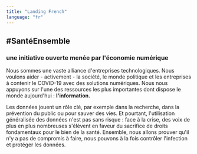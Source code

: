```yaml
---
title: "Landing French"
language: "fr"
---
```


## #SantéEnsemble

### une initiative ouverte menée par l'économie numérique

Nous sommes une vaste alliance d'entreprises technologiques. Nous voulons aider - activement - la société, le monde politique et les entreprises à contenir le COVID-19 avec des solutions numériques. Nous nous appuyons sur l'une des ressources les plus importantes dont dispose le monde aujourd'hui : **l'information.**

Les données jouent un rôle clé, par exemple dans la recherche, dans la prévention du public ou pour sauver des vies. Et pourtant, l'utilisation généralisée des données n'est pas sans risque : face à la crise, des voix de plus en plus nombreuses s'élèvent en faveur du sacrifice de droits fondamentaux pour le bien de la santé.
Ensemble, nous allons prouver qu'il n'y a pas de compromis à faire, nous pouvons à la fois contrôler l'infection et protéger les données.
